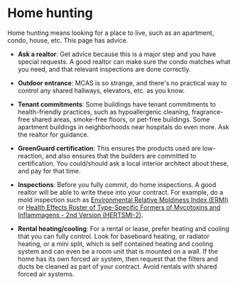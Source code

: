 <!--
source: gpt-3 + jph editing
tags: advice
-->

# Home hunting

Home hunting means looking for a place to live, such as an apartment, condo, house, etc. This page has advice.

* **Ask a realtor**: Get advice because this is a major step and you have special requests. A good realtor can make sure the condo matches what you need, and that relevant inspections are done correctly.

* **Outdoor entrance**: MCAS is so strange, and there's no practical way to control any shared hallways, elevators, etc. as you know.

* **Tenant commitments**: Some buildings have tenant commitments to health-friendly practices, such as hypoallergenic cleaning, fragrance-free shared areas, smoke-free floors, or pet-free buildings. Some apartment buildings in neighborhoods near hospitals do even more. Ask the realtor for guidance.

* **GreenGuard certification**: This ensures the products used are low-reaction, and also ensures that the builders are committed to certification. You could/should ask a local interior architect about these, and pay for that time.

* **Inspections**: Before you fully commit, do home inspections.  A good realtor will be able to write these into your contract. For example, do a mold inspection such as [Environmental Relative Moldiness Index (ERMI)](../environmental-relative-moldiness-index/) or [Health Effects Roster of Type-Specific Formers of Mycotoxins and Inflammagens - 2nd Version (HERTSMI-2)](../health-effects-roster-of-type-specific-formers-of-mycotoxins-and-inflammagens-2/).

* **Rental heating/cooling**: For a rental or lease, prefer heating and cooling that you can fully control. Look for baseboard heating, or radiator heating, or a mini split, which is self contained heating and cooling system and can even be a room unit that is mounted on a wall. If the home has its own forced air system, then request that the filters and ducts be cleaned as part of your contract. Avoid rentals with shared forced air systems.

